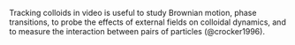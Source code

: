 Tracking colloids in video is useful to study Brownian motion, phase transitions, to probe the effects of external fields on colloidal dynamics, and to measure the interaction between pairs of particles (@crocker1996).